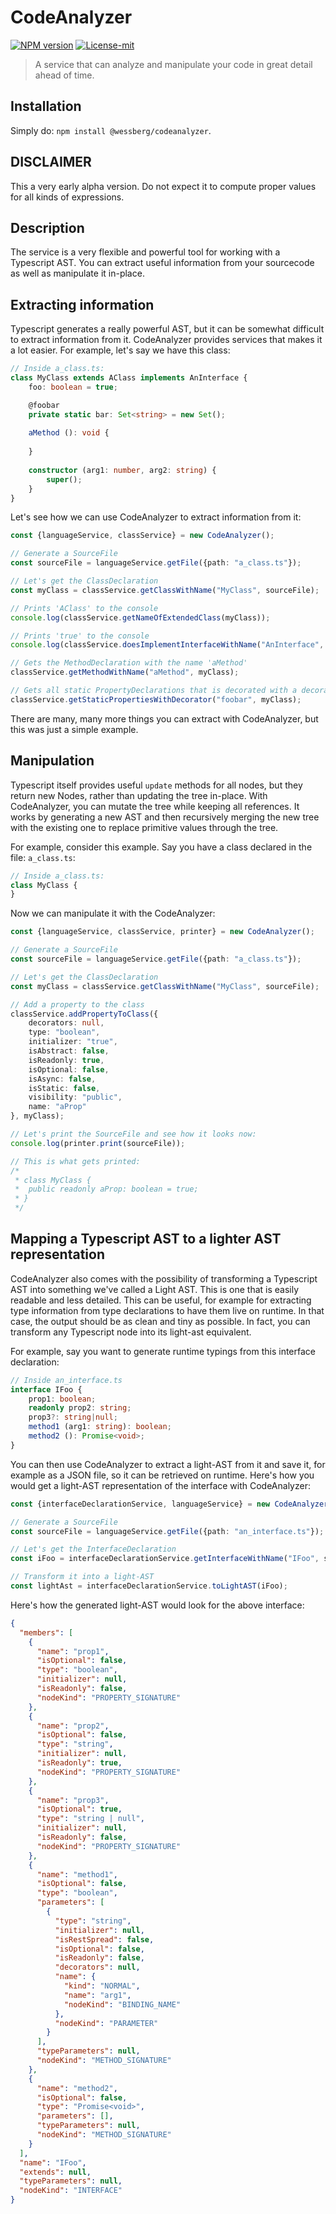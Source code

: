 # CodeAnalyzer
[![NPM version][npm-version-image]][npm-version-url]
[![License-mit][license-mit-image]][license-mit-url]

[license-mit-url]: https://opensource.org/licenses/MIT

[license-mit-image]: https://img.shields.io/badge/License-MIT-yellow.svg

[npm-version-url]: https://www.npmjs.com/package/@wessberg/codeanalyzer

[npm-version-image]: https://badge.fury.io/js/%40wessberg%2Fcodeanalyzer.svg

> A service that can analyze and manipulate your code in great detail ahead of time.

## Installation
Simply do: `npm install @wessberg/codeanalyzer`.

## DISCLAIMER

This a very early alpha version. Do not expect it to compute proper values for all kinds of expressions.


## Description

The service is a very flexible and powerful tool for working with a Typescript AST.
You can extract useful information from your sourcecode as well as manipulate it in-place.

## Extracting information

Typescript generates a really powerful AST, but it can be somewhat difficult to extract information from it.
CodeAnalyzer provides services that makes it a lot easier. For example, let's say we have this class:

```typescript
// Inside a_class.ts:
class MyClass extends AClass implements AnInterface {
	foo: boolean = true;

	@foobar
	private static bar: Set<string> = new Set();
	
	aMethod (): void {
		
	}
	
	constructor (arg1: number, arg2: string) {
		super();
	}
}
```

Let's see how we can use CodeAnalyzer to extract information from it:

```typescript
const {languageService, classService} = new CodeAnalyzer();

// Generate a SourceFile
const sourceFile = languageService.getFile({path: "a_class.ts"});

// Let's get the ClassDeclaration
const myClass = classService.getClassWithName("MyClass", sourceFile);

// Prints 'AClass' to the console
console.log(classService.getNameOfExtendedClass(myClass));

// Prints 'true' to the console
console.log(classService.doesImplementInterfaceWithName("AnInterface", myClass));

// Gets the MethodDeclaration with the name 'aMethod'
classService.getMethodWithName("aMethod", myClass);

// Gets all static PropertyDeclarations that is decorated with a decorator matching the expression "foobar"
classService.getStaticPropertiesWithDecorator("foobar", myClass);
```

There are many, many more things you can extract with CodeAnalyzer, but this was just a simple example.

## Manipulation

Typescript itself provides useful `update` methods for all nodes, but they return new Nodes, rather than updating the tree in-place.
With CodeAnalyzer, you can mutate the tree while keeping all references. It works by generating a new AST and then recursively merging the new tree with the existing one
to replace primitive values through the tree.

For example, consider this example.
Say you have a class declared in the file: `a_class.ts`:

```typescript
// Inside a_class.ts:
class MyClass {
}
```

Now we can manipulate it with the CodeAnalyzer:

```typescript
const {languageService, classService, printer} = new CodeAnalyzer();

// Generate a SourceFile
const sourceFile = languageService.getFile({path: "a_class.ts"});

// Let's get the ClassDeclaration
const myClass = classService.getClassWithName("MyClass", sourceFile);

// Add a property to the class
classService.addPropertyToClass({
	decorators: null,
	type: "boolean",
	initializer: "true",
	isAbstract: false,
	isReadonly: true,
	isOptional: false,
	isAsync: false,
	isStatic: false,
	visibility: "public",
	name: "aProp"
}, myClass);

// Let's print the SourceFile and see how it looks now:
console.log(printer.print(sourceFile));

// This is what gets printed:
/*
 * class MyClass {
 * 	public readonly aProp: boolean = true;
 * }
 */
```

## Mapping a Typescript AST to a lighter AST representation

CodeAnalyzer also comes with the possibility of transforming a Typescript AST into something
we've called a Light AST. This is one that is easily readable and less detailed. This can be useful, for example for extracting
type information from type declarations to have them live on runtime. In that case, the output should be as clean and tiny as possible.
In fact, you can transform any Typescript node into its light-ast equivalent.

For example, say you want to generate runtime typings from this interface declaration:

```typescript
// Inside an_interface.ts
interface IFoo {
	prop1: boolean;
	readonly prop2: string;
	prop3?: string|null;
	method1 (arg1: string): boolean;
	method2 (): Promise<void>;
}
```

You can then use CodeAnalyzer to extract a light-AST from it and save it, for example as a JSON file, so it can be retrieved on runtime.
Here's how you would get a light-AST representation of the interface with CodeAnalyzer:

```typescript
const {interfaceDeclarationService, languageService} = new CodeAnalyzer();

// Generate a SourceFile
const sourceFile = languageService.getFile({path: "an_interface.ts"});

// Let's get the InterfaceDeclaration
const iFoo = interfaceDeclarationService.getInterfaceWithName("IFoo", sourceFile);

// Transform it into a light-AST
const lightAst = interfaceDeclarationService.toLightAST(iFoo);
```
Here's how the generated light-AST would look for the above interface:

```json
{
  "members": [
    {
      "name": "prop1",
      "isOptional": false,
      "type": "boolean",
      "initializer": null,
      "isReadonly": false,
      "nodeKind": "PROPERTY_SIGNATURE"
    },
    {
      "name": "prop2",
      "isOptional": false,
      "type": "string",
      "initializer": null,
      "isReadonly": true,
      "nodeKind": "PROPERTY_SIGNATURE"
    },
    {
      "name": "prop3",
      "isOptional": true,
      "type": "string | null",
      "initializer": null,
      "isReadonly": false,
      "nodeKind": "PROPERTY_SIGNATURE"
    },
    {
      "name": "method1",
      "isOptional": false,
      "type": "boolean",
      "parameters": [
        {
          "type": "string",
          "initializer": null,
          "isRestSpread": false,
          "isOptional": false,
          "isReadonly": false,
          "decorators": null,
          "name": {
            "kind": "NORMAL",
            "name": "arg1",
            "nodeKind": "BINDING_NAME"
          },
          "nodeKind": "PARAMETER"
        }
      ],
      "typeParameters": null,
      "nodeKind": "METHOD_SIGNATURE"
    },
    {
      "name": "method2",
      "isOptional": false,
      "type": "Promise<void>",
      "parameters": [],
      "typeParameters": null,
      "nodeKind": "METHOD_SIGNATURE"
    }
  ],
  "name": "IFoo",
  "extends": null,
  "typeParameters": null,
  "nodeKind": "INTERFACE"
}
```